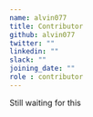 ```yaml
---
name: alvin077
title: Contributor
github: alvin077
twitter: ""
linkedin: ""
slack: ""
joining_date: ""
role : contributor
---
```


Still waiting for this
